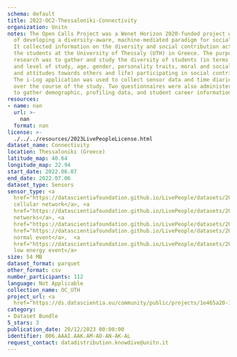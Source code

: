 ```yaml
---
schema: default
title: 2022-OC2-Thessaloniki-Connectivity
organization: Unitn
notes: The Open Calls Project was a Wenet Horizon 2020-funded project with the goal
  of developing a diversity-aware, machine-mediated paradigm for social interactions.
  It collected information on the diversity and social contribution activities of
  the students at the University of Thessaly (UTH) in Greece. The purpose of this
  research was to gather and study the diversity of students (in terms of subject
  and level of study, age, gender, personality traits, moral and social values, beliefs,
  and attitudes towards others and life) participating in social contribution activities.
  The i-Log application was used to collect sensor data and time diaries from participants
  over the course of the study. Two questionnaires were also administered to respondents
  to gather demographic, profiling data, and student career information.
resources:
- name: nan
  url: >-
    nan
  format: nan
license: >-
  ./../../resources/2023LivePeopleLicense.html
dataset_name: Connectivity
location: Thessaloniki (Greece)
latitude_map: 40.64
longitude_map: 22.94
start_date: 2022.06.07
end_date: 2022.07.06
dataset_type: Sensors
sensor_type: <a 
  href="https://datascientiafoundation.github.io/LivePeople/datasets/2022-OC2-Thessaloniki-Cellular%20Network/">
  cellular network</a>, <a 
  href="https://datascientiafoundation.github.io/LivePeople/datasets/2022-OC2-Thessaloniki-Wifi%20Networks%20Event/">wifi
  networks</a>, <a 
  href="https://datascientiafoundation.github.io/LivePeople/datasets/2022-OC2-Thessaloniki-Wifi%20Event/">wifi</a>,  <a
  href="https://datascientiafoundation.github.io/LivePeople/datasets/2022-OC2-Thessaloniki-Bluetooth%20Normal%20Event/">bluetooth
  normal event</a>,  <a 
  href="https://datascientiafoundation.github.io/LivePeople/datasets/2022-OC2-Thessaloniki-Bluetooth%20Low%20Energy%20Event/">bluetooth
  low energy event</a>
size: 54 MB
dataset_format: parquet
other_format: csv
number_participants: 112
language: Not Applicable
collection_name: OC_UTH
project_url: <a 
  href="https://ds.datascientia.eu/community/public/projects/1e465a20-1650-42f7-88d4-d7b1b8ed6bb4">https://ds.datascientia.eu/community/public/projects/1e465a20-1650-42f7-88d4-d7b1b8ed6bb4</a>
category:
- Dataset Bundle
5_stars: 3
publication_date: 20/12/2023 00:00:00
identifier: 006.AAAI.AAK.AM-AO-AN-AK-AL
request_contact: datadistribution.knowdive@unitn.it
---
```

